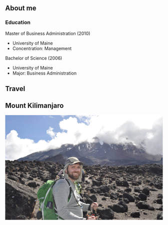 ## About me

### Education

Master of Business Administration (2010)
* University of Maine
* Concentration: Management

Bachelor of Science (2006)
* University of Maine
* Major: Business Administration

## Travel

## Mount Kilimanjaro

![Kevin climbing Mount Kilimanjaro](images/kilimanjaro.jpg)
